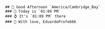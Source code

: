 
        ## 👋 Good Afternoon `America/Cambridge_Bay`
        ### 📅 Today is `01:09 PM`
        ### ⌚ It's `01:09 PM` there
        ### 🎩 With love, EduardoProfe666 
        